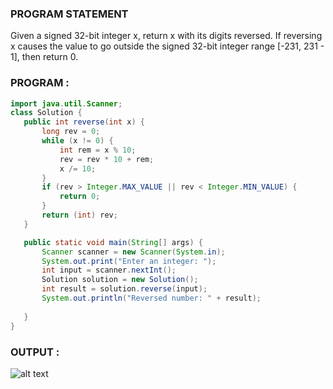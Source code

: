 ### PROGRAM STATEMENT
  Given a signed 32-bit integer x, return x with its digits reversed. If reversing x causes the value to go outside the signed 32-bit integer range [-231, 231 - 1], then return 0.

### PROGRAM :
 ```java
import java.util.Scanner;
class Solution {
    public int reverse(int x) {
        long rev = 0;
        while (x != 0) {
            int rem = x % 10;
            rev = rev * 10 + rem;
            x /= 10;
        }
        if (rev > Integer.MAX_VALUE || rev < Integer.MIN_VALUE) {
            return 0;
        }
        return (int) rev;
    }

    public static void main(String[] args) {
        Scanner scanner = new Scanner(System.in);
        System.out.print("Enter an integer: ");
        int input = scanner.nextInt();
        Solution solution = new Solution();
        int result = solution.reverse(input);
        System.out.println("Reversed number: " + result);
        
    }
}

 ```  
### OUTPUT :

![alt text](image.png) 